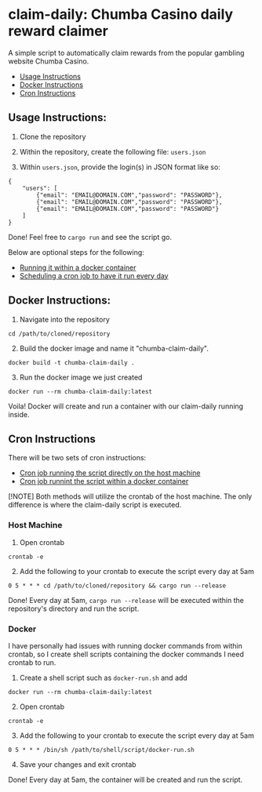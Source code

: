 # claim-daily: Chumba Casino daily reward claimer

A simple script to automatically claim rewards from the popular gambling website Chumba Casino.

- [Usage Instructions](#usage-instructions)
- [Docker Instructions](#docker-instructions)
- [Cron Instructions](#cron-instructions)

## Usage Instructions:

1. Clone the repository

2. Within the repository, create the following file: `users.json`

3. Within `users.json`, provide the login(s) in JSON format like so:

```
{
    "users": [
        {"email": "EMAIL@DOMAIN.COM","password": "PASSWORD"},
        {"email": "EMAIL@DOMAIN.COM","password": "PASSWORD"},
        {"email": "EMAIL@DOMAIN.COM","password": "PASSWORD"}
    ]
}
```

Done! Feel free to `cargo run` and see the script go.

Below are optional steps for the following:
- [Running it within a docker container](#docker-instructions)
- [Scheduling a cron job to have it run every day](#cron-instructions)

## Docker Instructions:

1. Navigate into the repository

`cd /path/to/cloned/repository`

2. Build the docker image and name it "chumba-claim-daily".

`docker build -t chumba-claim-daily .`

3. Run the docker image we just created

`docker run --rm chumba-claim-daily:latest`

Voila! Docker will create and run a container with our claim-daily running inside.

## Cron Instructions

There will be two sets of cron instructions:
- [Cron job running the script directly on the host machine](#host-machine)
- [Cron job runnint the script within a docker container](#docker)

[!NOTE]
Both methods will utilize the crontab of the host machine. The only difference is where the claim-daily script is executed.

### Host Machine

1. Open crontab

`crontab -e`

2. Add the following to your crontab to execute the script every day at 5am

`0 5 * * * cd /path/to/cloned/repository && cargo run --release`

Done! Every day at 5am, `cargo run --release` will be executed within the repository's directory and run the script.

### Docker

I have personally had issues with running docker commands from within crontab, so I create shell scripts containing the docker commands I need crontab to run.

1. Create a shell script such as `docker-run.sh` and add

`docker run --rm chumba-claim-daily:latest`

2. Open crontab

`crontab -e`

3. Add the following to your crontab to execute the script every day at 5am

`0 5 * * * /bin/sh /path/to/shell/script/docker-run.sh`

4. Save your changes and exit crontab

Done! Every day at 5am, the container will be created and run the script.

